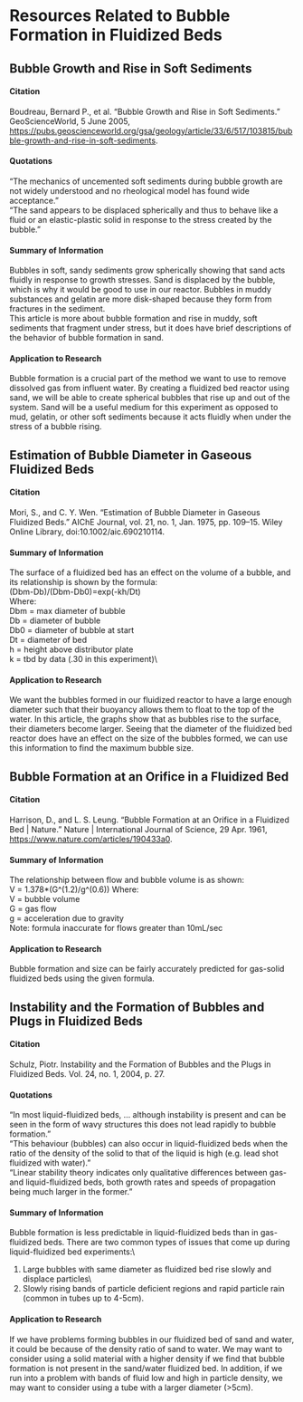 # Resources Related to Bubble Formation in Fluidized Beds

## Bubble Growth and Rise in Soft Sediments
#### Citation
Boudreau, Bernard P., et al. “Bubble Growth and Rise in Soft Sediments.” GeoScienceWorld, 5 June 2005, https://pubs.geoscienceworld.org/gsa/geology/article/33/6/517/103815/bubble-growth-and-rise-in-soft-sediments.
#### Quotations
“The mechanics of uncemented soft sediments during bubble growth are not widely
understood and no rheological model has found wide acceptance.”\
“The sand appears to be displaced spherically and thus to behave like a fluid or an elastic-plastic solid in response to the stress created by the bubble.”
#### Summary of Information
Bubbles in soft, sandy sediments grow spherically showing that sand acts fluidly in response to growth stresses. Sand is displaced by the bubble, which is why it would be good to use in our reactor. Bubbles in muddy substances and gelatin are more disk-shaped because they form from fractures in the sediment.\
This article is more about bubble formation and rise in muddy, soft sediments that fragment under stress, but it does have brief descriptions of the behavior of bubble formation in sand.
#### Application to Research
Bubble formation is a crucial part of the method we want to use to remove dissolved gas from influent water.  By creating a fluidized bed reactor using sand, we will be able to create spherical bubbles that rise up and out of the system.  Sand will be a useful medium for this experiment as opposed to mud, gelatin, or other soft sediments because it acts fluidly when under the stress of a bubble rising.

## Estimation of Bubble Diameter in Gaseous Fluidized Beds
#### Citation
Mori, S., and C. Y. Wen. “Estimation of Bubble Diameter in Gaseous Fluidized Beds.” AIChE Journal, vol. 21, no. 1, Jan. 1975, pp. 109–15. Wiley Online Library, doi:10.1002/aic.690210114.
#### Summary of Information
The surface of a fluidized bed has an effect on the volume of a bubble, and its relationship is shown by the formula:\
(Dbm-Db)/(Dbm-Db0)=exp(-kh/Dt)\
Where:\
Dbm = max diameter of bubble\
Db = diameter of bubble\
Db0 = diameter of bubble at start\
Dt = diameter of bed\
h = height above distributor plate\
k = tbd by data (.30 in this experiment)\
#### Application to Research
We want the bubbles formed in our fluidized reactor to have a large enough diameter such that their buoyancy allows them to float to the top of the water.  In this article, the graphs show that as bubbles rise to the surface, their diameters become larger.  Seeing that the diameter of the fluidized bed reactor does have an effect on the size of the bubbles formed, we can use this information to find the maximum bubble size.

## Bubble Formation at an Orifice in a Fluidized Bed
#### Citation
Harrison, D., and L. S. Leung. “Bubble Formation at an Orifice in a Fluidized Bed | Nature.” Nature | International Journal of Science, 29 Apr. 1961, https://www.nature.com/articles/190433a0.
#### Summary of Information
The relationship between flow and bubble volume is as shown:\
V = 1.378*(G^(1.2)/g^(0.6))
Where:\
V = bubble volume\
G = gas flow\
g = acceleration due to gravity\
Note: formula inaccurate for flows greater than 10mL/sec
#### Application to Research
Bubble formation and size can be fairly accurately predicted for gas-solid fluidized beds using the given formula.

## Instability and the Formation of Bubbles and Plugs in Fluidized Beds
#### Citation
Schulz, Piotr. Instability and the Formation of Bubbles and the Plugs in Fluidized Beds. Vol. 24, no. 1, 2004, p. 27.
#### Quotations
“In most liquid-fluidized beds, … although instability is present and can be seen in the form of wavy structures this does not lead rapidly to bubble formation.”\
“This behaviour (bubbles) can also occur in liquid-fluidized beds when the ratio of the density of the solid to that of the liquid is high (e.g. lead shot fluidized with water).”\
“Linear stability theory indicates only qualitative differences between gas- and liquid-fluidized beds, both growth rates and speeds of propagation being much larger in the former.”
#### Summary of Information
Bubble formation is less predictable in liquid-fluidized beds than in gas-fluidized beds. There are two common types of issues that come up during liquid-fluidized bed experiments:\
1. Large bubbles with same diameter as fluidized bed rise slowly and displace particles\
2. Slowly rising bands of particle deficient regions and rapid particle rain (common in tubes up to 4-5cm).
#### Application to Research
If we have problems forming bubbles in our fluidized bed of sand and water, it could be because of the density ratio of sand to water. We may want to consider using a solid material with a higher density if we find that bubble formation is not present in the sand/water fluidized bed. In addition, if we run into a problem with bands of fluid low and high in particle density, we may want to consider using a tube with a larger diameter (>5cm).
